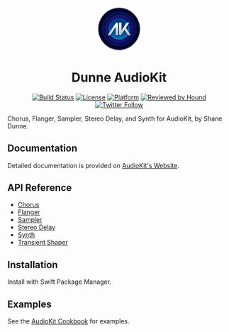 <div align=center>
<img src="https://github.com/AudioKit/Cookbook/raw/main/Cookbook/Cookbook/Assets.xcassets/audiokit-icon.imageset/audiokit-icon.png" width="20%"/>

# Dunne AudioKit

[![Build Status](https://github.com/AudioKit/DunneAudioKit/workflows/CI/badge.svg)](https://github.com/AudioKit/DunneAudioKit/actions?query=workflow%3ACI)
[![License](https://img.shields.io/github/license/AudioKit/DunneAudioKit)](https://github.com/AudioKit/DunneAudioKit/blob/main/LICENSE)
[![Platform](https://img.shields.io/cocoapods/p/AudioKit)](https://github.com/AudioKit/AudioKit/)
[![Reviewed by Hound](https://img.shields.io/badge/Reviewed_by-Hound-8E64B0.svg)](https://houndci.com)
[![Twitter Follow](https://img.shields.io/twitter/follow/AudioKitPro.svg?style=social)](https://twitter.com/AudioKitPro)

</div>

Chorus, Flanger, Sampler, Stereo Delay, and Synth for AudioKit, by Shane Dunne.

## Documentation

Detailed documentation is provided on [AudioKit's Website](http://audiokit.io/Packages/DunneAudioKit/).

## API Reference

* [Chorus](https://audiokit.io/DunneAudioKit/documentation/dunneaudiokit/chorus)
* [Flanger](https://audiokit.io/DunneAudioKit/documentation/dunneaudiokit/flanger)
* [Sampler](https://audiokit.io/DunneAudioKit/documentation/dunneaudiokit/sampler)
* [Stereo Delay](https://audiokit.io/DunneAudioKit/documentation//dunneaudiokit/stereodelay)
* [Synth](https://audiokit.io/DunneAudioKit/documentation/dunneaudiokit/synth)
* [Transient Shaper](https://audiokit.io/DunneAudioKit/documentation/dunneaudiokit/transientshaper)

## Installation

Install with Swift Package Manager.

## Examples

See the [AudioKit Cookbook](https://github.com/AudioKit/Cookbook/) for examples.

